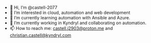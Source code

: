 - 👋 Hi, I’m @castell-2077
- 👀 I’m interested in cloud, automation and web development
- 🌱 I’m currently learning automation with Ansible and Azure.
- 💞️ I’m currently working in Kyndryl and collaborating on automation.
- 📫 How to reach me: castell.j2903@proton.me and christian.castell@kyndryl.com

<!---
castell-2077/castell-2077 is a ✨ special ✨ repository because its `README.md` (this file) appears on your GitHub profile.
You can click the Preview link to take a look at your changes.
--->
